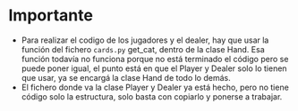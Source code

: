 # Importante
- Para realizar el codigo de los jugadores y el dealer, hay que usar la función del fichero `cards.py` get_cat, dentro de la clase Hand. Esa función todavía no funciona porque no está terminado el código pero se puede poner igual, el punto está en que el Player y Dealer solo lo tienen que usar, ya se encargá la clase Hand de todo lo demás.
- El fichero donde va la clase Player y Dealer ya está hecho, pero no tiene código solo la estructura, solo basta con copiarlo y ponerse a trabajar.
